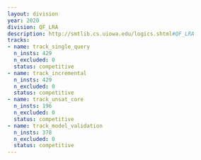 ```yaml
---
layout: division
year: 2020
division: QF_LRA
description: http://smtlib.cs.uiowa.edu/logics.shtml#QF_LRA
tracks:
- name: track_single_query
  n_insts: 429
  n_excluded: 0
  status: competitive
- name: track_incremental
  n_insts: 429
  n_excluded: 0
  status: competitive
- name: track_unsat_core
  n_insts: 196
  n_excluded: 0
  status: competitive
- name: track_model_validation
  n_insts: 378
  n_excluded: 0
  status: competitive
---
```


